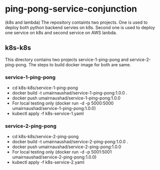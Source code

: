# ping-pong-service-conjunction
(k8s and lambda)
The repository containts two projects. One is used to deploy both python backend servies on k8s. Second one is used to deploy one service on k8s and second service on AWS lanbda.

## k8s-k8s
This directory contains two projects service-1-ping-pong and service-2-ping-pong. The steps to build docker image for both are same.
### service-1-ping-pong
- cd k8s-k8s/service-1-ping-pong
- docker build -t umairnaushad/service-1-ping-pong:1.0.0 .
- docker push umairnaushad/service-1-ping-pong:1.0.0
- For local testing only (docker run -d -p 5000:5000 umairnaushad/service-1-ping-pong:1.0.0)
- kubectl apply -f k8s-service-1.yaml
### service-2-ping-pong
- cd k8s-k8s/service-2-ping-pong
- docker build -t umairnaushad/service-2-ping-pong:1.0.0 .
- docker push umairnaushad/service-2-ping-pong:1.0.0
- For local testing only (docker run -d -p 5001:5001 umairnaushad/service-2-ping-pong:1.0.0)
- kubectl apply -f k8s-service-2.yaml
